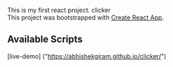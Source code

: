 This is my first react project. clicker<br>
This project was bootstrapped with [Create React App](https://github.com/facebook/create-react-app).

## Available Scripts
[live-demo] ("https://abhishekgiram.github.io/clicker/")
